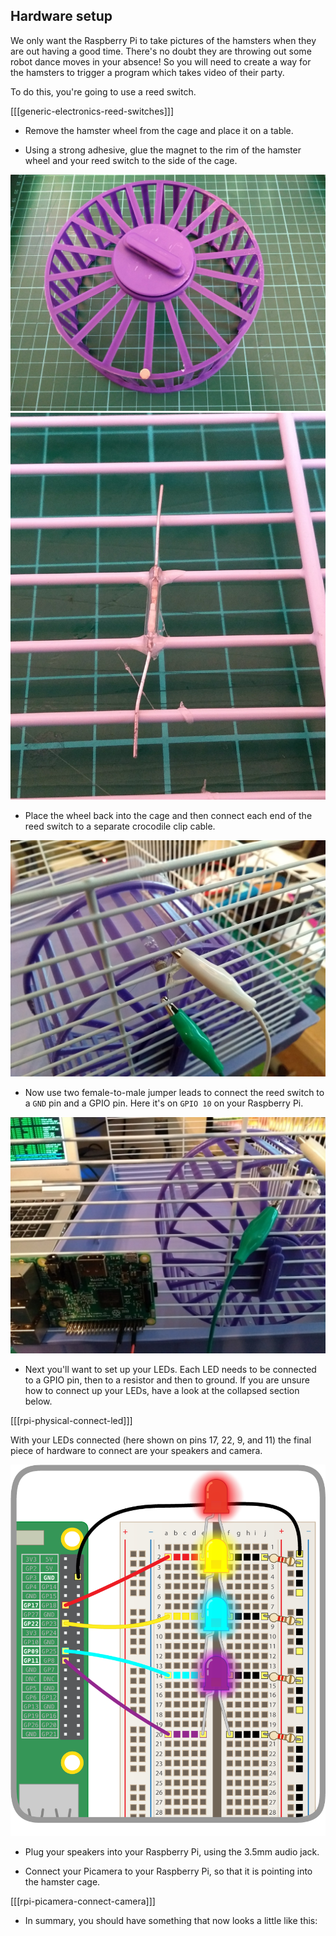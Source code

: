 ## Hardware setup

We only want the Raspberry Pi to take pictures of the hamsters when they are out having a good time. There's no doubt they are throwing out some robot dance moves in your absence! So you will need to create a way for the hamsters to trigger a program which takes video of their party.

To do this, you're going to use a reed switch.

[[[generic-electronics-reed-switches]]]

- Remove the hamster wheel from the cage and place it on a table.

- Using a strong adhesive, glue the magnet to the rim of the hamster wheel and your reed switch to the side of the cage.

![wheel-magnet](images/wheel_magnet.jpg)
![cage-reed](images/reed_switch_cage.jpg)

- Place the wheel back into the cage and then connect each end of the reed switch to a separate crocodile clip cable.

![croc-clip](images/croc-clip.jpg)

- Now use two female-to-male jumper leads to connect the reed switch to a `GND` pin and a GPIO pin. Here it's on `GPIO 10` on your Raspberry Pi.

![connected](images/connected.jpg)

- Next you'll want to set up your LEDs. Each LED needs to be connected to a GPIO pin, then to a resistor and then to ground. If you are unsure how to connect up your LEDs, have a look at the collapsed section below.

[[[rpi-physical-connect-led]]]

With your LEDs connected (here shown on pins 17, 22, 9, and 11) the final piece of hardware to connect are your speakers and camera.

![4 LEDs](images/Breadboard-4-LEDs.png)

- Plug your speakers into your Raspberry Pi, using the 3.5mm audio jack.

- Connect your Picamera to your Raspberry Pi, so that it is pointing into the hamster cage.

[[[rpi-picamera-connect-camera]]]

- In summary, you should have something that now looks a little like this:



